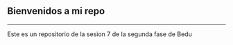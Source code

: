 ## Bienvenidos a mi repo
___________________________________________________________________
Este es un repositorio de la sesion 7 de la segunda fase de Bedu
